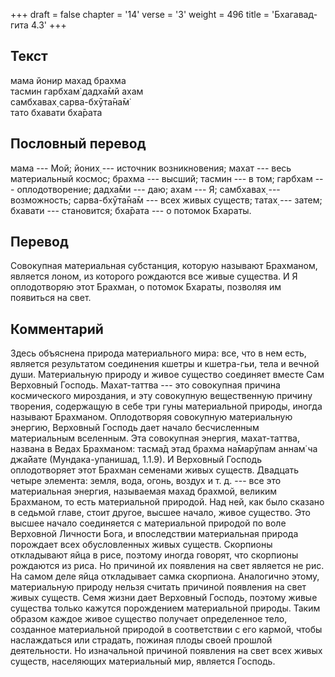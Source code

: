 +++
draft = false
chapter = '14'
verse = '3'
weight = 496
title = 'Бхагавад-гита 4.3'
+++
## Текст

мама йонир махад брахма  
тасмин гарбхам̇ дадха̄мй ахам  
самбхавах̣ сарва-бхӯта̄на̄м̇  
тато бхавати бха̄рата

## Пословный перевод

мама --- Мой; йоних̣ --- источник возникновения; махат --- весь
материальный космос; брахма --- высший; тасмин --- в том; гарбхам ---
оплодотворение; дадха̄ми --- даю; ахам --- Я; самбхавах̣ --- возможность;
сарва-бхӯта̄на̄м --- всех живых существ; татах̣ --- затем; бхавати ---
становится; бха̄рата --- о потомок Бхараты.

## Перевод

Совокупная материальная субстанция, которую называют Брахманом, является
лоном, из которого рождаются все живые существа. И Я оплодотворяю этот
Брахман, о потомок Бхараты, позволяя им появиться на свет.

## Комментарий

Здесь объяснена природа материального мира: все, что в нем есть,
является результатом соединения кшетры и кшетра-гьи, тела и вечной души.
Материальную природу и живое существо соединяет вместе Сам Верховный
Господь. Махат-таттва --- это совокупная причина космического
мироздания, и эту совокупную вещественную причину творения, содержащую в
себе три гуны материальной природы, иногда называют Брахманом.
Оплодотворяя совокупную материальную энергию, Верховный Господь дает
начало бесчисленным материальным вселенным. Эта совокупная энергия,
махат-таттва, названа в Ведах Брахманом: тасма̄д этад брахма на̄марӯпам
аннам̇ ча джа̄йате (Мундака-упанишад, 1.1.9). И Верховный Господь
оплодотворяет этот Брахман семенами живых существ. Двадцать четыре
элемента: земля, вода, огонь, воздух и т. д. --- все это материальная
энергия, называемая махад брахмой, великим Брахманом, то есть
материальной природой. Над ней, как было сказано в седьмой главе, стоит
другое, высшее начало, живое существо. Это высшее начало соединяется с
материальной природой по воле Верховной Личности Бога, и впоследствии
материальная природа порождает всех обусловленных живых существ.
Скорпионы откладывают яйца в рисе, поэтому иногда говорят, что скорпионы
рождаются из риса. Но причиной их появления на свет является не рис. На
самом деле яйца откладывает самка скорпиона. Аналогично этому,
материальную природу нельзя считать причиной появления на свет живых
существ. Семя жизни дает Верховный Господь, поэтому живые существа
только кажутся порождением материальной природы. Таким образом каждое
живое существо получает определенное тело, созданное материальной
природой в соответствии с его кармой, чтобы наслаждаться или страдать,
пожиная плоды своей прошлой деятельности. Но изначальной причиной
появления на свет всех живых существ, населяющих материальный мир,
является Господь.
